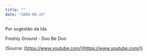 ```yaml
---
title: ""
date: "2009-09-23"
---
```


Por sugestão da Ida

Freshly Ground - Doo Be Doo

(Source: [https://www.youtube.com/](https://www.youtube.com/))
